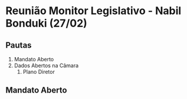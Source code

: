 # Reunião Monitor Legislativo - Nabil Bonduki (27/02)

## Pautas
1. Mandato Aberto
2. Dados Abertos na Câmara
	1. Plano Diretor

## Mandato Aberto


